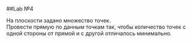 ##Lab №4

На плоскости задано множество точек.    
Провести прямую по данным точкам так, чтобы количество точек
с одной стороны от прямой и с другой отличалось минимально.
